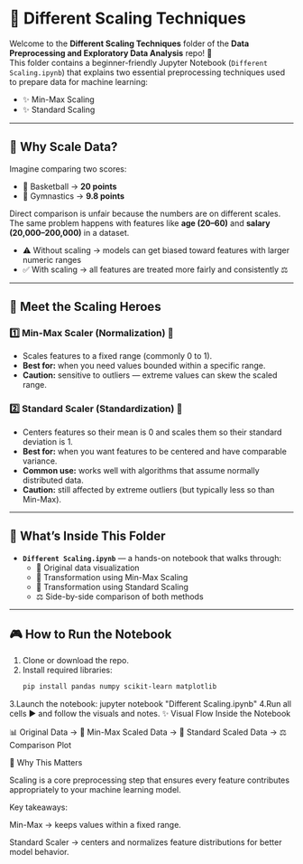 # 🔄 Different Scaling Techniques

Welcome to the **Different Scaling Techniques** folder of the **Data Preprocessing and Exploratory Data Analysis** repo! 🎉  
This folder contains a beginner-friendly Jupyter Notebook (`Different Scaling.ipynb`) that explains two essential preprocessing techniques used to prepare data for machine learning:

- ✨ Min-Max Scaling  
- ✨ Standard Scaling  

---

## 🤔 Why Scale Data?

Imagine comparing two scores:

- 🏀 Basketball → **20 points**  
- 🤸 Gymnastics → **9.8 points**

Direct comparison is unfair because the numbers are on different scales. The same problem happens with features like **age (20–60)** and **salary (20,000–200,000)** in a dataset.

- ⚠️ Without scaling → models can get biased toward features with larger numeric ranges  
- ✅ With scaling → all features are treated more fairly and consistently ⚖️  

---

## 🤝 Meet the Scaling Heroes

### 1️⃣ Min-Max Scaler (Normalization) 📏
- Scales features to a fixed range (commonly 0 to 1).  
- **Best for:** when you need values bounded within a specific range.  
- **Caution:** sensitive to outliers — extreme values can skew the scaled range.  

### 2️⃣ Standard Scaler (Standardization) 🎯
- Centers features so their mean is 0 and scales them so their standard deviation is 1.  
- **Best for:** when you want features to be centered and have comparable variance.  
- **Common use:** works well with algorithms that assume normally distributed data.  
- **Caution:** still affected by extreme outliers (but typically less so than Min-Max).  

---

## 📂 What’s Inside This Folder

- **`Different Scaling.ipynb`** — a hands-on notebook that walks through:
  - 🔹 Original data visualization  
  - 📏 Transformation using Min-Max Scaling  
  - 🎯 Transformation using Standard Scaling  
  - ⚖️ Side-by-side comparison of both methods  

---

## 🎮 How to Run the Notebook

1. Clone or download the repo.  
2. Install required libraries:
   ```bash
   pip install pandas numpy scikit-learn matplotlib
3.Launch the notebook:
jupyter notebook "Different Scaling.ipynb"
4.Run all cells ▶️ and follow the visuals and notes.
✨ Visual Flow Inside the Notebook

📊 Original Data →
📏 Min-Max Scaled Data →
🎯 Standard Scaled Data →
⚖️ Comparison Plot

🚀 Why This Matters

Scaling is a core preprocessing step that ensures every feature contributes appropriately to your machine learning model.

Key takeaways:

Min-Max → keeps values within a fixed range.

Standard Scaler → centers and normalizes feature distributions for better model behavior.
